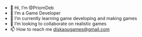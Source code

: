 - 👋 Hi, I’m @PriomDeb
- 👀 I’m a Game Developer
- 🌱 I’m currently learning game developing and making games
- 💞️ I’m looking to collaborate on realistic games
- 📫 How to reach me diskaougames@gmail.com

<!---
PriomDeb/PriomDeb is a ✨ special ✨ repository because its `README.md` (this file) appears on your GitHub profile.
You can click the Preview link to take a look at your changes.
--->
